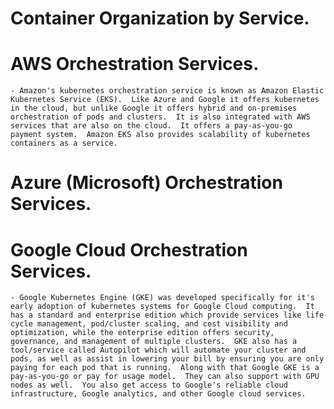 # **Container Organization by Service.**
# AWS Orchestration Services.
    - Amazon's kubernetes orchestration service is known as Amazon Elastic Kubernetes Service (EKS).  Like Azure and Google it offers kubernetes in the cloud, but unlike Google it offers hybrid and on-premises orchestration of pods and clusters.  It is also integrated with AWS services that are also on the cloud.  It offers a pay-as-you-go payment system.  Amazon EKS also provides scalability of kubernetes containers as a service.  
# Azure (Microsoft) Orchestration Services.
# Google Cloud Orchestration Services.

    - Google Kubernetes Engine (GKE) was developed specifically for it's early adoption of kubernetes systems for Google Cloud computing.  It has a standard and enterprise edition which provide services like life cycle management, pod/cluster scaling, and cost visibility and optimization, while the enterprise edition offers security, governance, and management of multiple clusters.  GKE also has a tool/service called Autopilot which will automate your cluster and pods, as well as assist in lowering your bill by ensuring you are only paying for each pod that is running.  Along with that Google GKE is a pay-as-you-go or pay for usage model.  They can also support with GPU nodes as well.  You also get access to Google's reliable cloud infrastructure, Google analytics, and other Google cloud services.